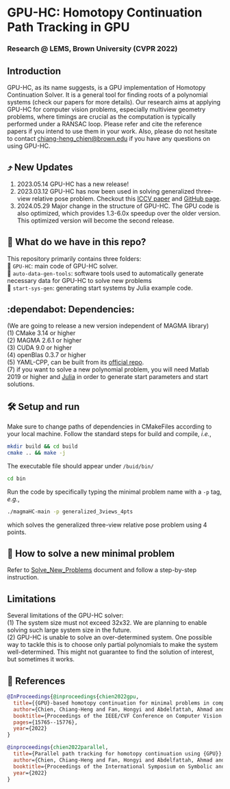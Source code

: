 # GPU-HC: Homotopy Continuation Path Tracking in GPU
### Research @ LEMS, Brown University (CVPR 2022)
## Introduction
GPU-HC, as its name suggests, is a GPU implementation of Homotopy Continuation Solver. It is a general tool for finding roots of a polynomial systems (check our papers for more details). Our research aims at applying GPU-HC for computer vision problems, especially multiview geometry problems, where timings are crucial as the computation is typically performed under a RANSAC loop. Please refer and cite the reference papers if you intend to use them in your work. Also, please do not hesitate to contact chiang-heng_chien@brown.edu if you have any questions on using GPU-HC. <br />

## :arrow_heading_up: New Updates
1. 2023.05.14 GPU-HC has a new release! <br />
2. 2023.03.12 GPU-HC has now been used in solving generalized three-view relative pose problem. Checkout this [ICCV paper](https://openaccess.thecvf.com/content/ICCV2023/papers/Ding_Minimal_Solutions_to_Generalized_Three-View_Relative_Pose_Problem_ICCV_2023_paper.pdf) and [GitHub page](https://github.com/C-H-Chien/Three_View_Generalized_Camera). <br />
3. 2024.05.29 Major change in the structure of GPU-HC. The GPU code is also optimized, which provides 1.3-6.0x speedup over the older version. This optimized version will become the second release. <br />

## :floppy_disk: What do we have in this repo?
This repository primarily contains three folders: <br />
:file_folder: ``GPU-HC``: main code of GPU-HC solver. <br />
:file_folder: ``auto-data-gen-tools``: software tools used to automatically generate necessary data for GPU-HC to solve new problems <br />
:file_folder: ``start-sys-gen``: generating start systems by Julia example code. <br />

## :dependabot: Dependencies:
(We are going to release a new version independent of MAGMA library) <br />
(1) CMake 3.14 or higher <br />
(2) MAGMA 2.6.1 or higher <br />
(3) CUDA 9.0 or higher <br />
(4) openBlas 0.3.7 or higher <br />
(5) YAML-CPP, can be built from its [official repo](https://github.com/jbeder/yaml-cpp). <br />
(7) if you want to solve a new polynomial problem, you will need Matlab 2019 or higher and [Julia](https://julialang.org/downloads/) in order to generate start parameters and start solutions.

## :hammer_and_wrench: Setup and run
Make sure to change paths of dependencies in CMakeFiles according to your local machine. Follow the standard steps for build and compile, _i.e._, <br />
```bash
mkdir build && cd build
cmake .. && make -j
```
The executable file should appear under ``/buid/bin/`` <br />
```bash
cd bin
```
Run the code by specifically typing the minimal problem name with a ``-p`` tag, _e.g._,
```bash
./magmaHC-main -p generalized_3views_4pts
```
which solves the generalized three-view relative pose problem using 4 points.

## :beginner: How to solve a new minimal problem
Refer to [Solve_New_Problems](https://github.com/C-H-Chien/Homotopy-Continuation-Tracker-on-GPU/blob/main/Solve_New_Problems.md) document and follow a step-by-step instruction.

## Limitations
Several limitations of the GPU-HC solver: <br />
(1) The system size must not exceed 32x32. We are planning to enable solving such large system size in the future. <br />
(2) GPU-HC is unable to solve an over-determined system. One possible way to tackle this is to choose only partial polynomials to make the system well-determined. This might not guarantee to find the solution of interest, but sometimes it works. <br />

## :bookmark: References
```BibTeX
@InProceedings{@inproceedings{chien2022gpu,
  title={{GPU}-based homotopy continuation for minimal problems in computer vision},
  author={Chien, Chiang-Heng and Fan, Hongyi and Abdelfattah, Ahmad and Tsigaridas, Elias and Tomov, Stanimire and Kimia, Benjamin},
  booktitle={Proceedings of the IEEE/CVF Conference on Computer Vision and Pattern Recognition},
  pages={15765--15776},
  year={2022}
}
```
```BibTeX
@inproceedings{chien2022parallel,
  title={Parallel path tracking for homotopy continuation using {GPU}},
  author={Chien, Chiang-Heng and Fan, Hongyi and Abdelfattah, Ahmad and Tsigaridas, Elias and Tomov, Stanimire and Kimia, Benjamin},
  booktitle={Proceedings of the International Symposium on Symbolic and Algebraic Computation},
  year={2022}
}
```
